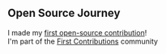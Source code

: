 ##  Open Source Journey

 I made my [first open-source contribution](https://github.com/firstcontributions/first-contributions/pull/100022)!  
I'm part of the [First Contributions](https://github.com/firstcontributions/first-contributions) community 
